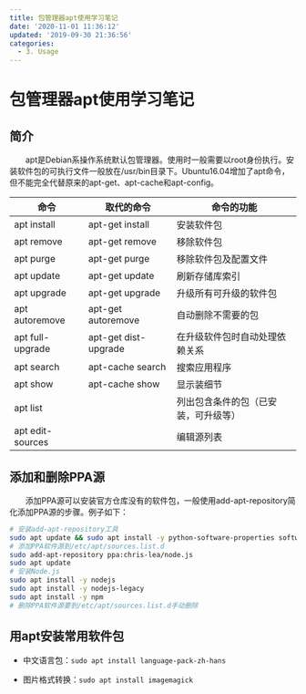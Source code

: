 ```yaml
---
title: 包管理器apt使用学习笔记
date: '2020-11-01 11:36:12'
updated: '2019-09-30 21:36:56'
categories:
  - 3. Usage
---
```

# 包管理器apt使用学习笔记

## 简介

　　apt是Debian系操作系统默认包管理器。使用时一般需要以root身份执行。安装软件包的可执行文件一般放在/usr/bin目录下。Ubuntu16.04增加了apt命令，但不能完全代替原来的apt-get、apt-cache和apt-config。

| 命令             | 取代的命令           | 命令的功能                           |
| ---------------- | -------------------- | ------------------------------------ |
| apt install      | apt-get install      | 安装软件包                           |
| apt remove       | apt-get remove       | 移除软件包                           |
| apt purge        | apt-get purge        | 移除软件包及配置文件                 |
| apt update       | apt-get update       | 刷新存储库索引                       |
| apt upgrade      | apt-get upgrade      | 升级所有可升级的软件包               |
| apt autoremove   | apt-get autoremove   | 自动删除不需要的包                   |
| apt full-upgrade | apt-get dist-upgrade | 在升级软件包时自动处理依赖关系       |
| apt search       | apt-cache search     | 搜索应用程序                         |
| apt show         | apt-cache show       | 显示装细节                           |
| apt list         |                      | 列出包含条件的包（已安装，可升级等） |
| apt edit-sources |                      | 编辑源列表                           |

## 添加和删除PPA源

　　添加PPA源可以安装官方仓库没有的软件包，一般使用add-apt-repository简化添加PPA源的步骤。例子如下：

```sh
# 安装add-apt-repository工具
sudo apt update && sudo apt install -y python-software-properties software-properties-common
# 添加PPA软件源到/etc/apt/sources.list.d
sudo add-apt-repository ppa:chris-lea/node.js
sudo apt update
# 安装Node.js
sudo apt install -y nodejs
sudo apt install -y nodejs-legacy
sudo apt install -y npm
# 删除PPA软件源要到/etc/apt/sources.list.d手动删除
```

## 用apt安装常用软件包

- 中文语言包：`sudo apt install language-pack-zh-hans`

- 图片格式转换：`sudo apt install imagemagick`

